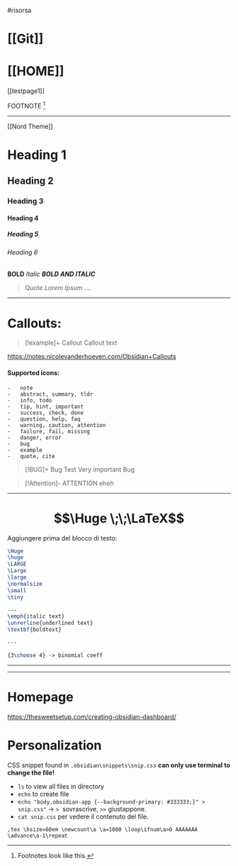 #risorsa 

# [[Git]]
# [[HOME]]

[[testpage1]]

FOOTNOTE [^1]

---
[[Nord Theme]]

# Heading 1
## Heading 2
### Heading 3
#### Heading 4
##### Heading 5
###### Heading 6

**BOLD** 
*Italic* 
***BOLD AND ITALIC***


> Quote
> *Lorem Ipsum ....*
> 

---

# Callouts: 

>[!example]+ Callout
>Callout text 



https://notes.nicolevanderhoeven.com/Obsidian+Callouts
#### Supported icons: 

	-   note
	-   abstract, summary, tldr
	-   info, todo
	-   tip, hint, important
	-   success, check, done
	-   question, help, faq
	-   warning, caution, attention
	-   failure, fail, missing
	-   danger, error
	-   bug
	-   example
	-   quote, cite


> [!BUG]+ Bug Test
>  Very important Bug

>[!Attention]- ATTENTION
> eheh

---

#  $$\Huge \;\;\LaTeX$$
Aggiungere prima del blocco di testo: 
```latex
\Huge
\huge
\LARGE
\Large
\large
\normalsize
\small
\tiny

---
\emph{italic text}
\unrerline{underlined text}
\textbf{boldtext}

---

{3\choose 4} -> binomial coeff

```

---
[^1]: Footnotes look like this.
---

# Homepage
https://thesweetsetup.com/creating-obsidian-dashboard/


# Personalization
CSS snippet found in `.obsidian\snippets\snip.css`
**can only use terminal to change the file!**
- `ls` to view all files in directory
- `echo` to create file 
- `echo "body.obsidian-app {--background-primary: #333333;}" > snip.css"`  -> `>`  sovrascrive, `>>` giustappone. 
- `cat snip.css` per vedere il contenuto del file. 



`,tex \hsize=60em \newcount\a \a=1000 \loop\ifnum\a>0 AAAAAAA \advance\a-1\repeat`